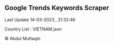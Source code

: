 

## Google Trends Keywords Scraper 
 
Last Update 14-03-2023 , 21:32:46

Country List :
VIETNAM.json



© Abdul Muttaqin 
